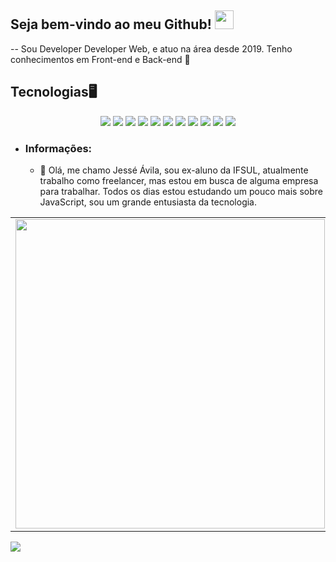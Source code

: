## Seja bem-vindo ao meu Github! <img src="https://raw.githubusercontent.com/iampavangandhi/iampavangandhi/master/gifs/Hi.gif" width="30px"></h2>
--
Sou Developer Developer Web, e atuo na área desde 2019.
Tenho conhecimentos em Front-end e Back-end 💜

## Tecnologias🖥️
<p align="center">
    <img src="https://img.shields.io/badge/node.js%20-%2343853D.svg?&style=for-the-badge&logo=node.js&logoColor=white"/>
    <img src="https://img.shields.io/badge/javascript%20-%23323330.svg?&style=for-the-badge&logo=javascript&logoColor=%23F7DF1E"/>
    <img src="https://img.shields.io/badge/html5%20-%23E34F26.svg?&style=for-the-badge&logo=html5&logoColor=white"/>
    <img src="https://img.shields.io/badge/css3%20-%231572B6.svg?&style=for-the-badge&logo=css3&logoColor=white"/>
    <img src="https://img.shields.io/badge/python%20-%2314354C.svg?&style=for-the-badge&logo=python&logoColor=white"/>
    <img src="https://img.shields.io/badge/git%20-%23F05033.svg?&style=for-the-badge&logo=git&logoColor=white"/>
    <img src="https://img.shields.io/badge/github%20-%23121011.svg?&style=for-the-badge&logo=github&logoColor=white"/>
    <img src="https://img.shields.io/badge/vercel%20-%23000000.svg?&style=for-the-badge&logo=vercel&logoColor=white"/>
    <img src ="https://img.shields.io/badge/postgres-%23316192.svg?&style=for-the-badge&logo=postgresql&logoColor=white"/>
    <img src="https://img.shields.io/badge/docker%20-%230db7ed.svg?&style=for-the-badge&logo=docker&logoColor=white"/>
    <img src="https://img.shields.io/badge/jquery%20-%230769AD.svg?&style=for-the-badge&logo=jquery&logoColor=white"/>
</p>

* ### Informações:


    * 🙋‍ Olá, me chamo Jessé Ávila, sou ex-aluno da IFSUL, atualmente trabalho como freelancer, mas estou em busca de alguma empresa para trabalhar. Todos os dias estou estudando um pouco mais sobre JavaScript, sou um grande entusiasta da tecnologia.

<center>
<table>
    <tr>
        <td><img width="495px" align="left" src="https://github-readme-stats.vercel.app/api?username=JesseAvilaa&theme=buefy"/></td>
        <td><img width="400px" align="left" src="https://github-readme-stats.vercel.app/api/top-langs/?username=JesseAvilaa&hide=html&layout=compact&theme=buefy" /></td>
    </tr>   
</table>
</center>

![](https://komarev.com/ghpvc/?username=JesseAvilaa&color=blue&style=flat)
